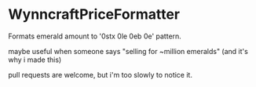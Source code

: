 # WynncraftPriceFormatter
Formats emerald amount to '0stx 0le 0eb 0e' pattern.

maybe useful when someone says "selling for ~million emeralds" (and it's why i made this)

pull requests are welcome, but i'm too slowly to notice it.
